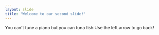 ```yaml
---
layout: slide
title: "Welcome to our second slide!"
---
```

You can't tune a piano but you can tuna fish
Use the left arrow to go back!
